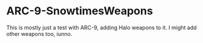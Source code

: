 # ARC-9-SnowtimesWeapons
 This is mostly just a test with ARC-9, adding Halo weapons to it. I might add other weapons too, iunno.
